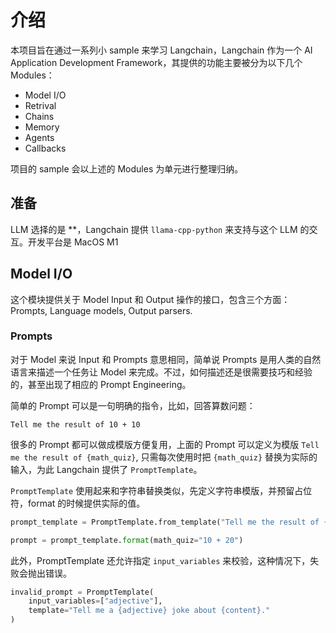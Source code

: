 # 介绍

本项目旨在通过一系列小 sample 来学习 Langchain，Langchain 作为一个 AI Application Development Framework，其提供的功能主要被分为以下几个 Modules：

- Model I/O
- Retrival
- Chains
- Memory
- Agents
- Callbacks

项目的 sample 会以上述的 Modules 为单元进行整理归纳。

## 准备

LLM 选择的是 \*\*，Langchain 提供 `llama-cpp-python` 来支持与这个 LLM 的交互。开发平台是 MacOS M1

## Model I/O

这个模块提供关于 Model Input 和 Output 操作的接口，包含三个方面：Prompts, Language models, Output parsers.

### Prompts

对于 Model 来说 Input 和 Prompts 意思相同，简单说 Prompts 是用人类的自然语言来描述一个任务让 Model 来完成。不过，如何描述还是很需要技巧和经验的，甚至出现了相应的 Prompt Engineering。

简单的 Prompt 可以是一句明确的指令，比如，回答算数问题：

```
Tell me the result of 10 + 10
```

很多的 Prompt 都可以做成模版方便复用，上面的 Prompt 可以定义为模版 `Tell me the result of {math_quiz}`, 只需每次使用时把 `{math_quiz}` 替换为实际的输入，为此 Langchain 提供了 `PromptTemplate`。

`PromptTemplate` 使用起来和字符串替换类似，先定义字符串模版，并预留占位符，format 的时候提供实际的值。

```py
prompt_template = PromptTemplate.from_template("Tell me the result of {math_quiz}")

prompt = prompt_template.format(math_quiz="10 + 20")
```

此外，PromptTemplate 还允许指定 `input_variables` 来校验，这种情况下，失败会抛出错误。

```py
invalid_prompt = PromptTemplate(
    input_variables=["adjective"],
    template="Tell me a {adjective} joke about {content}."
)
```
